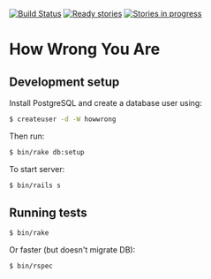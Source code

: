 [![Build Status](https://travis-ci.org/jgonera/howwrong.svg?branch=master)](https://travis-ci.org/jgonera/howwrong)
[![Ready stories](https://badge.waffle.io/jgonera/howwrong.png?label=ready&title=Ready)](https://waffle.io/jgonera/howwrong)
[![Stories in progress](https://badge.waffle.io/jgonera/howwrong.png?label=in%20progress&title=In%20Progress)](https://waffle.io/jgonera/howwrong)

# How Wrong You Are

## Development setup

Install PostgreSQL and create a database user using:

```bash
$ createuser -d -W howwrong
```

Then run:

```bash
$ bin/rake db:setup
```

To start server:

```bash
$ bin/rails s
```

## Running tests

```bash
$ bin/rake
```

Or faster (but doesn't migrate DB):

```bash
$ bin/rspec
```


